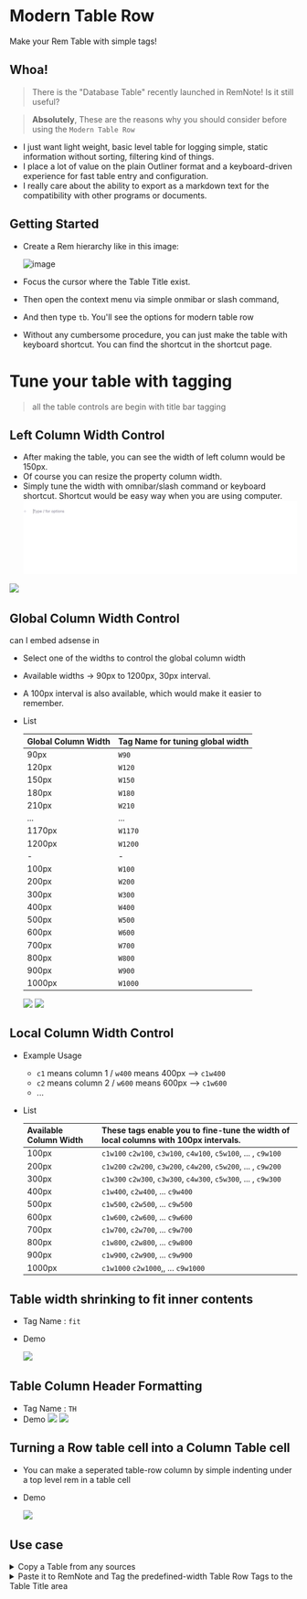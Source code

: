 # Modern Table Row

Make your Rem Table with simple tags!

## Whoa!
> There is the "Database Table" recently launched in RemNote! Is it still useful?

> **Absolutely**, These are the reasons why you should consider before using the `Modern Table Row`
- I just want light weight, basic level table for logging simple, static information without sorting, filtering kind of things.
- I place a lot of value on the plain Outliner format and a keyboard-driven experience for fast table entry and configuration.
- I really care about the ability to export as a markdown text for the compatibility with other programs or documents.

## Getting Started

- Create a Rem hierarchy like in this image:

  ![image](https://user-images.githubusercontent.com/58147075/205598631-67e58b0a-19f5-4c74-8ed9-3b5a563362a4.png)

- Focus the cursor where the Table Title exist.
- Then open the context menu via simple onmibar or slash command, 
- And then type `tb`. You'll see the options for modern table row 
- Without any cumbersome procedure, you can just make the table with keyboard shortcut. You can find the shortcut in the shortcut page.
 

# Tune your table with tagging

> all the table controls are begin with title bar tagging

## Left Column Width Control

- After making the table, you can see the width of left column would be 150px.
- Of course you can resize the property column width.
- Simply tune the width with omnibar/slash command or keyboard shortcut. Shortcut would be easy way when you are using computer.
![property](public/property.gif)
<img src="https://raw.githubusercontent.com/browneyedsoul/RemNote-ModernTableRow/main/public/property.gif">

## Global Column Width Control
can I embed adsense in 
- Select one of the widths to control the global column width
- Available widths → 90px to 1200px, 30px interval. 
- A 100px interval is also available, which would make it easier to remember.
- List

  | Global Column Width | Tag Name for tuning global width |
  | ------------- | ------------- |
  | 90px | `W90` |
  | 120px | `W120` |
  | 150px | `W150` |
  | 180px | `W180` |
  | 210px | `W210` |
  | ...   |   ...    |
  | 1170px | `W1170` |
  | 1200px | `W1200` |
  | - |  - |
  | 100px | `W100` |
  | 200px | `W200` |
  | 300px | `W300` |
  | 400px | `W400` |
  | 500px | `W500` |
  | 600px | `W600` |
  | 700px | `W700` |
  | 800px | `W800` |
  | 900px | `W900` |
  | 1000px | `W1000` |

  <img src="https://forum.remnote.io/uploads/default/original/2X/8/8ae892cd66862b9115bbbe74a0a3f1246b8a79e3.gif">
  <img src="https://raw.githubusercontent.com/browneyedsoul/RemNote-ModernTableRow/main/public/2.gif">

## Local Column Width Control
- Example Usage
  - `c1` means column 1 / `w400` means 400px --> `c1w400`
  - `c2` means column 2 / `w600` means 600px --> `c1w600` 
  - ...
- List

  | Available Column Width | These tags enable you to fine-tune the width of local columns with 100px intervals. |
  | ------------- | ------------- |
  | 100px | `c1w100` `c2w100`, `c3w100`, `c4w100`, `c5w100`, ... , `c9w100`  |
  | 200px | `c1w200` `c2w200`, `c3w200`, `c4w200`, `c5w200`, ... , `c9w200`  |
  | 300px | `c1w300` `c2w300`, `c3w300`, `c4w300`, `c5w300`, ... , `c9w300`  |
  | 400px | `c1w400`, `c2w400`, ... `c9w400`  |
  | 500px | `c1w500`, `c2w500`, ... `c9w500`  |
  | 600px | `c1w600`, `c2w600`, ... `c9w600` |
  | 700px | `c1w700`, `c2w700`, ... `c9w700`  |
  | 800px | `c1w800`, `c2w800`, ... `c9w800` |
  | 900px | `c1w900`, `c2w900`, ... `c9w900`  |
  | 1000px | `c1w1000` `c2w1000`,, ... `c9w1000` |

## Table width shrinking to fit inner contents
  
- Tag Name : `fit`
- Demo
  
  <img src="https://raw.githubusercontent.com/browneyedsoul/RemNote-ModernTableRow/main/public/fit.gif">

## Table Column Header Formatting

- Tag Name : `TH`
- Demo
  <img src="https://raw.githubusercontent.com/browneyedsoul/RemNote-ModernTableRow/main/public/thformatting.png">
  <img src="https://raw.githubusercontent.com/browneyedsoul/RemNote-ModernTableRow/main/public/thformatting.gif">


## Turning a Row table cell into a Column Table cell
  
- You can make a seperated table-row column by simple indenting under a top level rem in a table cell
- Demo
  
  <img src="https://raw.githubusercontent.com/browneyedsoul/RemNote-ModernTableRow/main/public/row-to-column.webp">

## Use case

<details>
  <summary>Copy a Table from any sources</summary>
  <img src="https://raw.githubusercontent.com/browneyedsoul/RemNote-ModernTableRow/main/public/0.gif">
</details>

<details>
  <summary>Paste it to RemNote and Tag the predefined-width Table Row Tags to the Table Title area</summary>
  <img src="https://raw.githubusercontent.com/browneyedsoul/RemNote-ModernTableRow/main/public/1.gif">
</details>